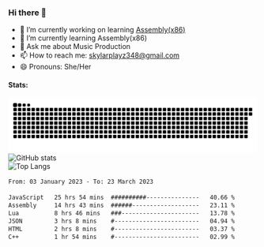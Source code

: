 ### Hi there 👋

- 🔭 I’m currently working on learning [Assembly(x86)](https://github.com/SkylarPlayz348/Assembly-Coding)
- 🌱 I’m currently learning Assembly(x86)
- 💬 Ask me about Music Production
- 📫 How to reach me: skylarplayz348@gmail.com
- 😄 Pronouns: She/Her

#### Stats:
![Snake](https://raw.githubusercontent.com/Skylarplayz348/Skylarplayz348/snake/github-contribution-grid-snake-dark.svg)
<br>
![GitHub stats](https://github-readme-stats.vercel.app/api?username=skylarplayz348&count_private=true&show_icons=true&theme=omni)
<br>
![Top Langs](https://github-readme-stats.vercel.app/api/top-langs/?username=skylarplayz348&layout=compact&theme=omni)
<!--START_SECTION:waka-->

```text
From: 03 January 2023 - To: 23 March 2023

JavaScript   25 hrs 54 mins  ##########---------------   40.66 %
Assembly     14 hrs 43 mins  ######-------------------   23.11 %
Lua          8 hrs 46 mins   ###----------------------   13.78 %
JSON         3 hrs 8 mins    #------------------------   04.94 %
HTML         2 hrs 8 mins    #------------------------   03.37 %
C++          1 hr 54 mins    #------------------------   02.99 %
```

<!--END_SECTION:waka-->
